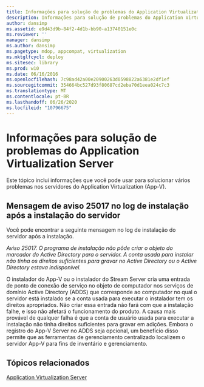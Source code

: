 ```yaml
---
title: Informações para solução de problemas do Application Virtualization Server
description: Informações para solução de problemas do Application Virtualization Server
author: dansimp
ms.assetid: e9d43d9b-84f2-4d1b-bb90-a13740151e0c
ms.reviewer: ''
manager: dansimp
ms.author: dansimp
ms.pagetype: mdop, appcompat, virtualization
ms.mktglfcycl: deploy
ms.sitesec: library
ms.prod: w10
ms.date: 06/16/2016
ms.openlocfilehash: 7c98ad42a00e20900263d0598822a6381e2df1ef
ms.sourcegitcommit: 354664bc527d93f80687cd2eba70d1eea024c7c3
ms.translationtype: MT
ms.contentlocale: pt-BR
ms.lasthandoff: 06/26/2020
ms.locfileid: "10796675"
---
```

# Informações para solução de problemas do Application Virtualization Server


Este tópico inclui informações que você pode usar para solucionar vários problemas nos servidores do Application Virtualization (App-V).

## Mensagem de aviso 25017 no log de instalação após a instalação do servidor


Você pode encontrar a seguinte mensagem no log de instalação do servidor após a instalação.

*Aviso 25017. O programa de instalação não pôde criar o objeto do marcador do Active Directory para o servidor. A conta usada para instalar não tinha os direitos suficientes para gravar no Active Directory ou o Active Directory estava indisponível.*

O instalador do App-V ou o instalador do Stream Server cria uma entrada de ponto de conexão de serviço no objeto de computador nos serviços de domínio Active Directory (ADDS) que corresponde ao computador no qual o servidor está instalado se a conta usada para executar o instalador tem os direitos apropriados. Não criar essa entrada não fará com que a instalação falhe, e isso não afetará o funcionamento do produto. A causa mais provável de qualquer falha é que a conta de usuário usada para executar a instalação não tinha direitos suficientes para gravar em adições. Embora o registro do App-V Server no ADDS seja opcional, um benefício disso permite que as ferramentas de gerenciamento centralizado localizem o servidor App-V para fins de inventário e gerenciamento.

## Tópicos relacionados


[Application Virtualization Server](application-virtualization-server.md)

 

 





